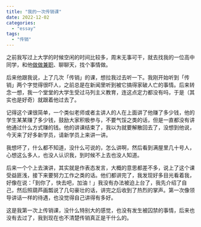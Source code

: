 ```yaml
---
title: "我的一次传销课"
date: 2022-12-02
categories: 
  - "essay"
tags: 
  - "传销"
---
```


之前我写过上大学的时候空闲的时间比较多，周末无事可干，就去找我的一位高中同学，和他[做做兼职](https://www.jfsay.com/archives/1140.html)、聊聊天，找个事情做。

后来他跟我说，上了几次「传销」的课，想拉我过去听一下。我刚开始听到「传销」两个字觉得很吓人，之前总是在新闻里听到被它搞得家破人亡的事情。后来转念一想，我一个堂堂的大学生受过马列主义教育，连这点定力都没有吗，于是（其实也是好奇）就跟着他过去了。

记得这个课很简单，一个类似老师或者主讲人的人在上面讲了他赚了多少钱，他的学生某某赚了多少钱，鼓励大家积极参与，不要气馁之类的话，但是一直都没有讲他通过什么方式赚的钱。他的讲课结束了，我以为就要解散回去了，没想到他说，今天来了好多新学员，请新学员上来讲一讲。

我想坏了，什么都不知道，没什么可说的，怎么讲啊，然后看到满屋里几十号人，心想这么多人，也没人认识我，到时候不上去也没人知道。

后来一个个上去演讲，其实就是作表态发言，大概的意思都差不多，说上了这个课受益匪浅，接下来要努力工作之类的话。他们都讲完了，我发现好多目光看着我，好像在说：「到你了，快去吧，加油！」我没有办法被迫上台了，我先介绍了自己，然后照葫芦画瓢说了几句豪壮的话，讲完之后收到了热烈的掌声。第一次像领导讲话一样的待遇，也没觉得自己讲得有多好。

这是我第一次上传销课，没什么特别大的感觉，也没有发生被囚禁的事情，后来也没有去过了，我到现在也不清楚传销真正是干什么的。
